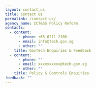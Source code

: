 ```yaml
---
layout: contact_us
title: Contact Us
permalink: /contact-us/
agency_name: ICT&SS Policy Reform
contacts:
  - content:
      - phone: +65 6211 2100
      - email: info@tech.gov.sg
      - other: ""
    title: GovTech Enquiries & Feedback
  - content:
      - phone: ""
      - email: xxxxxxxxxx@tech.gov.sg
      - other: ""
    title: Policy & Controls Enquiries
feedback: ""
---
```

